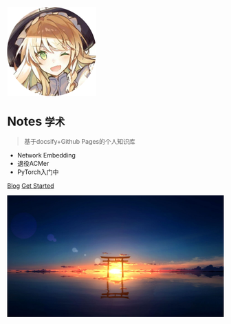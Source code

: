 <!-- _coverpage.md -->

<img src="_media/icon.png" alt="logo" style="zoom:25%;" />

# Notes <small>学术</small>

> 基于docsify+Github Pages的个人知识库

- Network Embedding
- 退役ACMer
- PyTorch入门中

[Blog](https://www.cnblogs.com/Waldeinsamkeit/)
[Get Started](README.md)

<!-- 背景图片 -->

![](_media/bg.jpg)